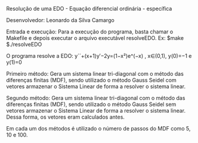 Resolução de uma EDO - Equação diferencial ordinária - específica

Desenvolvedor:
Leonardo da Silva Camargo

Entrada e execução:
Para a execução do programa, basta chamar o Makefile e depois executar o arquivo executável resolveEDO. Ex: $make 
                                                                                                            $./resolveEDO

O programa resolve a EDO: 
     y´´+(x+1)y′−2y=(1−x²)e^(−x) , x∈(0,1), y(0)=−1 e y(1)=0

Primeiro método: Gera um sistema linear tri-diagonal com o método das diferenças finitas (MDF), sendo utilizado o método Gauss Seidel com vetores armazenar o Sistema Linear de forma a resolver o sistema linear.

Segundo método: Gera um sistema linear tri-diagonal com o método das diferenças finitas (MDF), sendo utilizado o método Gauss Seidel sem vetores armazenar o Sistema Linear de forma a resolver o sistema linear. Dessa forma, os vetores eram calculados antes.

Em cada um dos métodos é utilizado o número de passos do MDF como 5, 10 e 100.